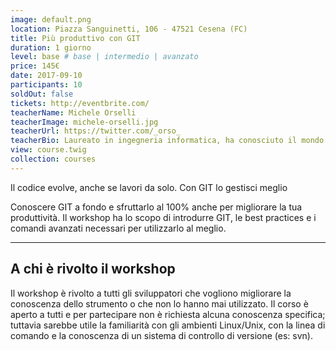 ```yaml
---
image: default.png
location: Piazza Sanguinetti, 106 - 47521 Cesena (FC)
title: Più produttivo con GIT
duration: 1 giorno
level: base # base | intermedio | avanzato
price: 145€
date: 2017-09-10
participants: 10
soldOut: false
tickets: http://eventbrite.com/
teacherName: Michele Orselli
teacherImage: michele-orselli.jpg
teacherUrl: https://twitter.com/_orso_
teacherBio: Laureato in ingegneria informatica, ha conosciuto il mondo del web all'università. <br> Da allora sviluppa applicazioni web utilizzando prodotti e tecnologie open source php-based come symfony, Zend framework, Drupal, eZ Publish.
view: course.twig
collection: courses
---
```



Il codice evolve, anche se lavori da solo. Con GIT lo gestisci meglio

Conoscere GIT a fondo e sfruttarlo al 100% anche per migliorare la tua produttività.
Il workshop ha lo scopo di introdurre GIT, le best practices e i comandi avanzati necessari per utilizzarlo al meglio.

---

## A chi è rivolto il workshop

Il workshop è rivolto a tutti gli sviluppatori che vogliono migliorare la conoscenza dello strumento o che non lo hanno mai utilizzato.
Il corso è aperto a tutti e per partecipare non è richiesta alcuna conoscenza specifica; tuttavia sarebbe utile la familiarità con gli ambienti Linux/Unix, con la linea di comando e la conoscenza di un sistema di controllo di versione (es: svn).
